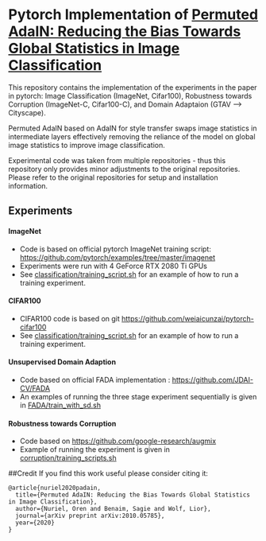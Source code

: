 # Pytorch Implementation of [Permuted AdaIN: Reducing the Bias Towards Global Statistics in Image Classification](https://arxiv.org/abs/2010.05785)

This repository contains the implementation of the experiments in the paper in pytorch: Image Classification (ImageNet, Cifar100), Robustness towards Corruption (ImageNet-C, Cifar100-C), and Domain Adaptaion (GTAV --> Cityscape).

Permuted AdaIN based on AdaIN for style transfer swaps image statistics in intermediate layers effectively removing the reliance of the model on global image statistics to improve image classification. 

Experimental code was taken from multiple repositories - thus this repository only provides minor adjustments to the original repositories.
Please refer to the original repositories for setup and installation information.

## Experiments

#### ImageNet
   - Code is based on official pytorch ImageNet training script: https://github.com/pytorch/examples/tree/master/imagenet
   - Experiments were run with 4 GeForce RTX 2080 Ti GPUs
   - See [classification/training_script.sh](https://github.com/onuriel/PermutedAdaIN/blob/main/classification/training_scripts.sh) for an example of how to run a training experiment.
   
#### CIFAR100
 - CIFAR100 code is based on git https://github.com/weiaicunzai/pytorch-cifar100
 - See [classification/training_script.sh](https://github.com/onuriel/PermutedAdaIN/blob/main/classification/training_scripts.sh) for an example of how to run a training experiment.

#### Unsupervised Domain Adaption
 - Code based on official FADA implementation : https://github.com/JDAI-CV/FADA
 - An examples of running the three stage experiment sequentially is given in [FADA/train_with_sd.sh](https://github.com/onuriel/PermutedAdaIN/blob/main/FADA/train_with_sd.sh)

#### Robustness towards Corruption
 - Code based on https://github.com/google-research/augmix
 - Example of running the experiment is given in [corruption/training_scripts.sh](https://github.com/onuriel/PermutedAdaIN/blob/main/corruption/training_scripts.sh)
 
##Credit
If you find this work useful please consider citing it:
```
@article{nuriel2020padain,
  title={Permuted AdaIN: Reducing the Bias Towards Global Statistics in Image Classification},
  author={Nuriel, Oren and Benaim, Sagie and Wolf, Lior},
  journal={arXiv preprint arXiv:2010.05785},
  year={2020}
}
```